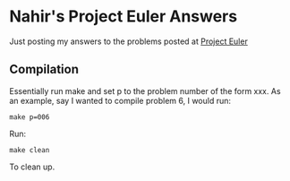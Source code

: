 Nahir's Project Euler Answers
=============================

Just posting my answers to the problems posted at [Project Euler](http://www.projecteuler.net)

Compilation
-----------

Essentially run make and set p to the problem number of the form xxx. As an example, say I wanted to compile problem 6, I would run:

	make p=006

Run: 

	make clean

To clean up.

